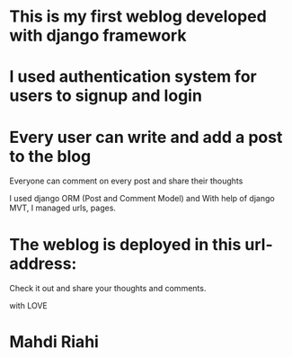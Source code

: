 # This is my first weblog developed with django framework

# I used authentication system for users to signup and login

# Every user can write and add a post to the blog

Everyone can comment on every post and share their thoughts

I used django ORM (Post and Comment Model) and With help of django MVT, I managed urls, pages.

# The weblog is deployed in this url-address:

Check it out and share your thoughts and comments.

with LOVE
# Mahdi Riahi
